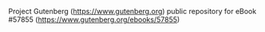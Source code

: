 Project Gutenberg (https://www.gutenberg.org) public repository for
eBook #57855 (https://www.gutenberg.org/ebooks/57855)

